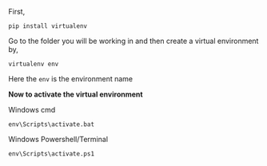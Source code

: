 First,
```terminal
pip install virtualenv
```

Go to the folder you will be working in and then create a virtual environment by,

```
virtualenv env
```
Here the `env` is the environment name

**Now to activate the virtual environment**

Windows cmd
```
env\Scripts\activate.bat
```
Windows Powershell/Terminal
```
env\Scripts\activate.ps1
```
